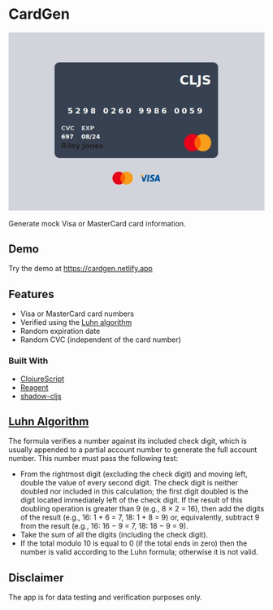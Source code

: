 # CardGen

![screenshot](images/demo.jpg)

Generate mock Visa or MasterCard card information.


## Demo

Try the demo at https://cardgen.netlify.app

## Features

- Visa or MasterCard card numbers
- Verified using the [Luhn algorithm](https://en.wikipedia.org/wiki/Luhn_algorithm)
- Random expiration date
- Random CVC (independent of the card number)



### Built With

- [ClojureScript](https://clojurescript.org/)
- [Reagent](https://github.com/reagent-project/reagent)
- [shadow-cljs](https://github.com/thheller/shadow-cljs)


## [Luhn Algorithm](https://en.wikipedia.org/wiki/Luhn_algorithm)

The formula verifies a number against its included check digit, which is usually appended to a partial account number to generate the full account number. This number must pass the following test:

- From the rightmost digit (excluding the check digit) and moving left, double
  the value of every second digit. The check digit is neither doubled nor
  included in this calculation; the first digit doubled is the digit located
  immediately left of the check digit. If the result of this doubling operation
  is greater than 9 (e.g., 8 × 2 = 16), then add the digits of the result
  (e.g., 16: 1 + 6 = 7, 18: 1 + 8 = 9) or, equivalently, subtract 9 from the
  result (e.g., 16: 16 − 9 = 7, 18: 18 − 9 = 9).
- Take the sum of all the digits (including the check digit).
- If the total modulo 10 is equal to 0 (if the total ends in zero) then the
  number is valid according to the Luhn formula; otherwise it is not valid.


## Disclaimer

The app is for data testing and verification purposes only. 
